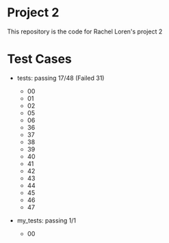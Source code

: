 # Project 2

This repository is the code for Rachel Loren's project 2

# Test Cases
- tests: passing 17/48 (Failed 31)
    - 00
    - 01
    - 02
    - 05
    - 06
    - 36
    - 37
    - 38
    - 39
    - 40
    - 41
    - 42
    - 43
    - 44
    - 45
    - 46
    - 47

- my_tests: passing 1/1
    - 00
